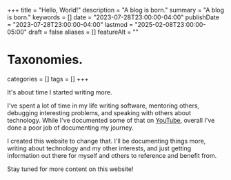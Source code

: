 +++
title       = "Hello, World!"
description = "A blog is born."
summary     = "A blog is born."
keywords    = []
date        = "2023-07-28T23:00:00-04:00"
publishDate = "2023-07-28T23:00:00-04:00"
lastmod     = "2025-02-08T23:00:00-05:00"
draft       = false
aliases     = []
featureAlt  = ""

# Taxonomies.
categories = []
tags       = []
+++

It's about time I started writing more.

I've spent a lot of time in my life writing software, mentoring others,
debugging interesting problems, and speaking with others about technology. While
I've documented some of that on
[YouTube](https://www.youtube.com/channel/UC7los1CzimITtvYjOQFqyrQ), overall
I've done a poor job of documenting my journey.

I created this website to change that. I'll be documenting things more, writing
about technology and my other interests, and just getting information out there
for myself and others to reference and benefit from.

Stay tuned for more content on this website!
